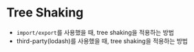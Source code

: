 # Tree Shaking

- `import/export`를 사용했을 때, tree shaking을 적용하는 방법
- third-party(lodash)를 사용했을 때, tree shaking을 적용하는 방법
